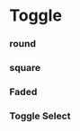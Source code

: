 # Toggle

### round
<DemoContainer>
  <y-toggle label-on="ON" label-off="OFF" shape="round"></y-toggle>
</DemoContainer>

### square
<DemoContainer>
  <y-toggle label-on="ON" label-off="OFF" shape="s"></y-toggle>
</DemoContainer>

### Faded
<DemoContainer>
  <y-toggle-faded label-on="ON" label-off="OFF" shape="s"></y-toggle-faded>
</DemoContainer>

### Toggle Select
<DemoContainer>
  <y-toggle-select label-on="ON" label-off="OFF" shape="s"></y-toggle-select>
</DemoContainer>
